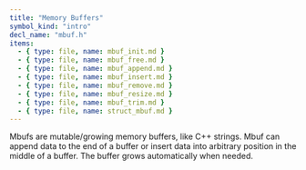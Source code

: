 ```yaml
---
title: "Memory Buffers"
symbol_kind: "intro"
decl_name: "mbuf.h"
items:
  - { type: file, name: mbuf_init.md }
  - { type: file, name: mbuf_free.md }
  - { type: file, name: mbuf_append.md }
  - { type: file, name: mbuf_insert.md }
  - { type: file, name: mbuf_remove.md }
  - { type: file, name: mbuf_resize.md }
  - { type: file, name: mbuf_trim.md }
  - { type: file, name: struct_mbuf.md }
---
```


Mbufs are mutable/growing memory buffers, like C++ strings.
Mbuf can append data to the end of a buffer or insert data into arbitrary
position in the middle of a buffer. The buffer grows automatically when
needed.

